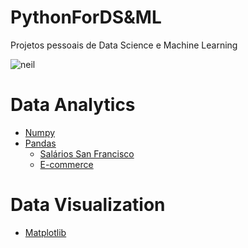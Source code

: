 # PythonForDS&ML
Projetos pessoais de Data Science e Machine Learning

![neil](https://imarticus.org/wp-content/uploads/2019/07/ds11.gif)

  <h1>Data Analytics</h1>
  
  * [Numpy](https://github.com/JnsFerreira/PythonForDS-ML/tree/master/Numpy)
  * [Pandas](https://github.com/JnsFerreira/PythonForDS-ML/tree/master/Pandas)
      * [Salários San Francisco](https://github.com/JnsFerreira/PythonForDS-ML/tree/master/Pandas/SanFrancisco_Salaries)
      * [E-commerce](https://github.com/JnsFerreira/PythonForDS-ML/tree/master/Pandas/Ecommerce)
      
   <h1>Data Visualization</h1>
    
  * [Matplotlib](https://github.com/JnsFerreira/PythonForDS-ML/tree/master/DataViz/Matplotlib)
